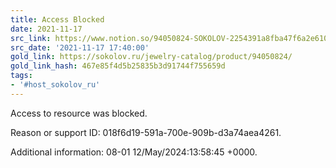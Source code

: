 ```yaml
---
title: Access Blocked
date: 2021-11-17
src_link: https://www.notion.so/94050824-SOKOLOV-2254391a8fba47f6a2e61047ba0408f7
src_date: '2021-11-17 17:40:00'
gold_link: https://sokolov.ru/jewelry-catalog/product/94050824/
gold_link_hash: 467e85f4d5b25835b3d91744f755659d
tags:
- '#host_sokolov_ru'
---
```



 Access to resource was blocked.  

 Reason or support ID: 018f6d19-591a-700e-909b-d3a74aea4261.  

 Additional information: 08-01 12/May/2024:13:58:45 +0000.